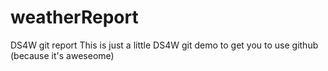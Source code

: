 # weatherReport
DS4W git report
This is just a little DS4W git demo to get you to use github (because it's aweseome)
